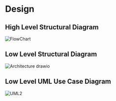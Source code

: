 # Design

## High Level Structural Diagram
![FlowChart](https://github.com/Ghanamrut/M3_31/blob/main/2_Architecture/M3HL-SD.drawio.png)

## Low Level Structural Diagram
![Architecture drawio](https://user-images.githubusercontent.com/98812321/157650808-22eadb78-6416-475a-be49-6a11a3252a33.png)


## Low Level UML Use Case Diagram
![UML2](https://github.com/Ghanamrut/M3_31/blob/main/2_Architecture/M3Project.drawio.png)
